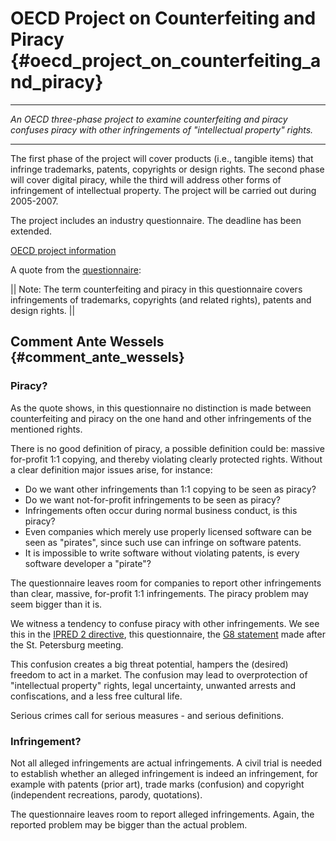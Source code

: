 # OECD Project on Counterfeiting and Piracy {#oecd_project_on_counterfeiting_and_piracy}

------------------------------------------------------------------------

*An OECD three-phase project to examine counterfeiting and piracy
confuses piracy with other infringements of \"intellectual property\"
rights.*

------------------------------------------------------------------------

The first phase of the project will cover products (i.e., tangible
items) that infringe trademarks, patents, copyrights or design rights.
The second phase will cover digital piracy, while the third will address
other forms of infringement of intellectual property. The project will
be carried out during 2005-2007.

The project includes an industry questionnaire. The deadline has been
extended.

[OECD project
information](http://www.oecd.org/document/36/0,2340,en_2649_34173_35281444_1_1_1_1,00.html "wikilink")

A quote from the
[questionnaire](http://www.oecd.org/dataoecd/40/17/36068551.doc "wikilink"):

\|\| Note: The term counterfeiting and piracy in this questionnaire
covers infringements of trademarks, copyrights (and related rights),
patents and design rights. \|\|

## Comment Ante Wessels {#comment_ante_wessels}

### Piracy?

As the quote shows, in this questionnaire no distinction is made between
counterfeiting and piracy on the one hand and other infringements of the
mentioned rights.

There is no good definition of piracy, a possible definition could be:
massive for-profit 1:1 copying, and thereby violating clearly protected
rights. Without a clear definition major issues arise, for instance:

-   Do we want other infringements than 1:1 copying to be seen as
    piracy?
-   Do we want not-for-profit infringements to be seen as piracy?
-   Infringements often occur during normal business conduct, is this
    piracy?
-   Even companies which merely use properly licensed software can be
    seen as \"pirates\", since such use can infringe on software
    patents.
-   It is impossible to write software without violating patents, is
    every software developer a \"pirate\"?

The questionnaire leaves room for companies to report other
infringements than clear, massive, for-profit 1:1 infringements. The
piracy problem may seem bigger than it is.

We witness a tendency to confuse piracy with other infringements. We see
this in the [IPRED 2
directive](http://wiki.ffii.org/Ipred2060510En "wikilink"), this
questionnaire, the [G8
statement](http://en.g8russia.ru/docs/15.html "wikilink") made after the
St. Petersburg meeting.

This confusion creates a big threat potential, hampers the (desired)
freedom to act in a market. The confusion may lead to overprotection of
\"intellectual property\" rights, legal uncertainty, unwanted arrests
and confiscations, and a less free cultural life.

Serious crimes call for serious measures - and serious definitions.

### Infringement?

Not all alleged infringements are actual infringements. A civil trial is
needed to establish whether an alleged infringement is indeed an
infringement, for example with patents (prior art), trade marks
(confusion) and copyright (independent recreations, parody, quotations).

The questionnaire leaves room to report alleged infringements. Again,
the reported problem may be bigger than the actual problem.
